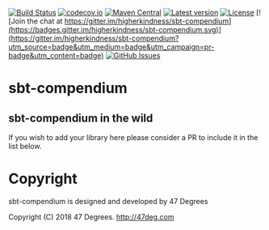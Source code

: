
[comment]: # (Start Badges)

[![Build Status](https://travis-ci.org/higherkindness/sbt-compendium.svg?branch=master)](https://travis-ci.org/higherkindness/sbt-compendium) [![codecov.io](http://codecov.io/github/higherkindness/sbt-compendium/coverage.svg?branch=master)](http://codecov.io/github/higherkindness/sbt-compendium?branch=master) [![Maven Central](https://img.shields.io/badge/maven%20central-0.0.1-green.svg)](https://repo1.maven.org/maven2/io/higherkindness/sbt-compendium_2.12_1.0) [![Latest version](https://img.shields.io/badge/sbt--compendium-0.0.1-green.svg)](https://index.scala-lang.org/higherkindness/sbt-compendium) [![License](https://img.shields.io/badge/license-Apache%202-blue.svg)](https://raw.githubusercontent.com/higherkindness/sbt-compendium/master/LICENSE) [![Join the chat at https://gitter.im/higherkindness/sbt-compendium](https://badges.gitter.im/higherkindness/sbt-compendium.svg)](https://gitter.im/higherkindness/sbt-compendium?utm_source=badge&utm_medium=badge&utm_campaign=pr-badge&utm_content=badge) [![GitHub Issues](https://img.shields.io/github/issues/higherkindness/sbt-compendium.svg)](https://github.com/higherkindness/sbt-compendium/issues)

[comment]: # (End Badges)
# sbt-compendium

## sbt-compendium in the wild

If you wish to add your library here please consider a PR to include it in the list below.

[comment]: # (Start Copyright)
# Copyright

sbt-compendium is designed and developed by 47 Degrees

Copyright (C) 2018 47 Degrees. <http://47deg.com>

[comment]: # (End Copyright)